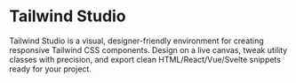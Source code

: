 # Tailwind Studio
Tailwind Studio is a visual, designer-friendly environment for creating responsive Tailwind CSS components. Design on a live canvas, tweak utility classes with precision, and export clean HTML/React/Vue/Svelte snippets ready for your project.